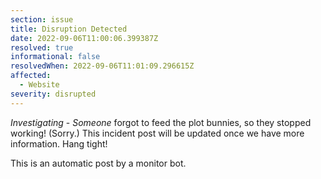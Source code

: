 ```yaml
---
section: issue
title: Disruption Detected
date: 2022-09-06T11:00:06.399387Z
resolved: true
informational: false
resolvedWhen: 2022-09-06T11:01:09.296615Z
affected:
  - Website
severity: disrupted
---
```

*Investigating* - _Someone_ forgot to feed the plot bunnies, so they stopped working! (Sorry.) This incident post will be updated once we have more information. Hang tight!

This is an automatic post by a monitor bot.
        
